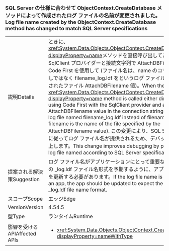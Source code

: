 ### <a name="log-file-name-created-by-the-objectcontextcreatedatabase-method-has-changed-to-match-sql-server-specifications"></a><span data-ttu-id="53219-101">SQL Server の仕様に合わせて ObjectContext.CreateDatabase メソッドによって作成されたログ ファイルの名前が変更されました。</span><span class="sxs-lookup"><span data-stu-id="53219-101">Log file name created by the ObjectContext.CreateDatabase method has changed to match SQL Server specifications</span></span>

|   |   |
|---|---|
|<span data-ttu-id="53219-102">説明</span><span class="sxs-lookup"><span data-stu-id="53219-102">Details</span></span>|<span data-ttu-id="53219-103">ときに、<xref:System.Data.Objects.ObjectContext.CreateDatabase?displayProperty=name>メソッドを直接呼び出してまたは SqlClient プロバイダーと接続文字列で AttachDBFilename 値で Code First を使用して (ファイル名は、name のコマンドを実行しではなく filename_log.ldf をというログ ファイルを作成指定されたファイル AttachDBFilename 値)。</span><span class="sxs-lookup"><span data-stu-id="53219-103">When the <xref:System.Data.Objects.ObjectContext.CreateDatabase?displayProperty=name> method is called either directly or by using Code First with the SqlClient provider and an AttachDBFilename value in the connection string, it creates a log file named filename_log.ldf instead of filename.ldf (where filename is the name of the file specified by the AttachDBFilename value).</span></span> <span data-ttu-id="53219-104">この変更により、SQL Server の仕様に従ってログ ファイル名が提供されるため、デバッグ機能が向上します。</span><span class="sxs-lookup"><span data-stu-id="53219-104">This change improves debugging by providing a log file named according to SQL Server specifications.</span></span>|
|<span data-ttu-id="53219-105">提案される解決策</span><span class="sxs-lookup"><span data-stu-id="53219-105">Suggestion</span></span>|<span data-ttu-id="53219-106">ログ ファイル名がアプリケーションにとって重要な場合、標準の _log.ldf ファイル名形式を予期するように、アプリケーションを更新する必要があります。</span><span class="sxs-lookup"><span data-stu-id="53219-106">If the log file name is important for an app, the app should be updated to expect the standard _log.ldf file name format.</span></span>|
|<span data-ttu-id="53219-107">スコープ</span><span class="sxs-lookup"><span data-stu-id="53219-107">Scope</span></span>|<span data-ttu-id="53219-108">エッジ</span><span class="sxs-lookup"><span data-stu-id="53219-108">Edge</span></span>|
|<span data-ttu-id="53219-109">Version</span><span class="sxs-lookup"><span data-stu-id="53219-109">Version</span></span>|<span data-ttu-id="53219-110">4.5</span><span class="sxs-lookup"><span data-stu-id="53219-110">4.5</span></span>|
|<span data-ttu-id="53219-111">型</span><span class="sxs-lookup"><span data-stu-id="53219-111">Type</span></span>|<span data-ttu-id="53219-112">ランタイム</span><span class="sxs-lookup"><span data-stu-id="53219-112">Runtime</span></span>|
|<span data-ttu-id="53219-113">影響を受ける API</span><span class="sxs-lookup"><span data-stu-id="53219-113">Affected APIs</span></span>|<ul><li><xref:System.Data.Objects.ObjectContext.CreateDatabase?displayProperty=nameWithType></li></ul>|

